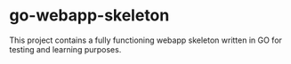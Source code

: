 # go-webapp-skeleton
This project contains a fully functioning webapp skeleton written in GO for testing and learning purposes.
